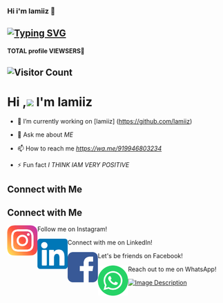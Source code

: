 

### Hi i'm lamiiz 👋

## [![Typing SVG](https://readme-typing-svg.herokuapp.com?font=Lemon+milk&color=F7000&lines=Hi...++im+lamiiz;Welcome+to+my+profile;full+stack+developer)](https://git.io/typing-svg)
#### TOTAL profile VIEWSERS📍
## ![Visitor Count](https://profile-counter.glitch.me/typegrapher/count.svg)


# Hi ,<a href="Hey"><img src="https://raw.githubusercontent.com/TOXIC-DEVIL/TOXIC-DEVIL/TOXIC-DEVIL-OFFICIAL/media/Hi.gif" width="48px"></a> I'm lamiiz&nbsp;




- 🔭 I’m currently working on [lamiiz] (https://github.com/lamiiz)

- 💬 Ask me about *ME*

- 📫 How to reach me *https://wa.me/919946803234*

- ⚡ Fun fact *I THINK IAM VERY POSITIVE*


## Connect with Me

## Connect with Me

[<img align="left" alt="Instagram" height="70px" width="70px" src="images/instagram.png" />](https://www.instagram.com/your_username/)
Follow me on Instagram!<br>

[<img align="left" alt="LinkedIn" height="70px" width="70px" src="images/linkedin.png" />](https://www.linkedin.com/in/your_username/)
Connect with me on LinkedIn!<br>

[<img align="left" alt="Facebook" height="70px" width="70px" src="images/facebook.png" />](https://www.facebook.com/your_username/)
Let's be friends on Facebook!<br>

[<img align="left" alt="WhatsApp" height="70px" width="70px" src="images/whatsapp.png" />](https://wa.me/your_phonenumber/)
Reach out to me on WhatsApp!<br>



[![Image Description](https://i.ibb.co/qWjRk4x/Screenshot-from-2023-08-07-12-25-01.png)](https://muhammedlamees.great-site.net/)